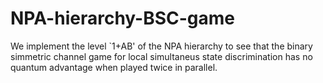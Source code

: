# NPA-hierarchy-BSC-game
We implement the level `1+AB' of the NPA hierarchy to see that the binary simmetric channel game for local simultaneus state discrimination has no quantum advantage when played twice in parallel. 
